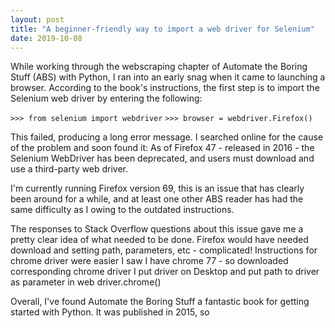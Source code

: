 ```yaml
---
layout: post
title: "A beginner-friendly way to import a web driver for Selenium"
date: 2019-10-08
---
```


While working through the webscraping chapter of Automate the Boring Stuff (ABS) with Python, I ran into an early snag when it came to launching a browser. According to the book's instructions, the first step is to import the Selenium web driver by entering the following:

`>>> from selenium import webdriver`
`>>> browser = webdriver.Firefox()`

This failed, producing a long error message. I searched online for the cause of the problem and soon found it: As of Firefox 47 - released in 2016 - the Selenium WebDriver has been deprecated, and users must download and use a third-party web driver. 

I'm currently running Firefox version 69, this is an issue that has clearly been around for a while, and at least one other ABS reader has had the same difficulty as I owing to the outdated instructions.

The responses to Stack Overflow questions about this issue gave me a pretty clear idea of what needed to be done. Firefox would have needed download and setting path, parameters, etc - complicated! 
Instructions for chrome driver were easier
I saw I have chrome 77 - so downloaded corresponding chrome driver
I put driver on Desktop and put path to driver as parameter in web driver.chrome()

Overall, I've found Automate the Boring Stuff a fantastic book for getting started with Python. It was published in 2015, so 

